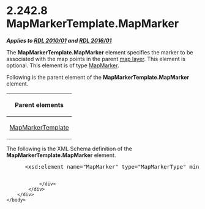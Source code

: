 <html dir="LTR" xmlns:mshelp="http://msdn.microsoft.com/mshelp" xmlns:ddue="http://ddue.schemas.microsoft.com/authoring/2003/5" xmlns:xlink="http://www.w3.org/1999/xlink" xmlns:tool="http://www.microsoft.com/tooltip">
    <head>
        <meta http-equiv="Content-Type" content="text/html; CHARSET=utf-8"></meta>
        <meta name="save" content="history"></meta>
        <title>2.242.8 MapMarkerTemplate.MapMarker</title>
        <xml>
            <mshelp:toctitle title="2.242.8 MapMarkerTemplate.MapMarker"></mshelp:toctitle>
            <mshelp:rltitle title="[MS-RDL]: MapMarkerTemplate.MapMarker"></mshelp:rltitle>
            <mshelp:keyword index="A" term="9bb930a9-0ed2-4fc7-bf62-e5de125f46ff"></mshelp:keyword>
            <mshelp:attr name="DCSext.ContentType" value="open specification"></mshelp:attr>
            <mshelp:attr name="AssetID" value="9bb930a9-0ed2-4fc7-bf62-e5de125f46ff"></mshelp:attr>
            <mshelp:attr name="TopicType" value="kbRef"></mshelp:attr>
            <mshelp:attr name="DCSext.Title" value="[MS-RDL]: MapMarkerTemplate.MapMarker" />
        </xml>
    </head>
    <body>
        <div id="header">
            <h1 class="heading">2.242.8 MapMarkerTemplate.MapMarker</h1>
        </div>
        <div id="mainSection">
            <div id="mainBody">
                <div id="allHistory" class="saveHistory"></div>
                <div id="sectionSection0" class="section" name="collapseableSection">
                    

<p><b><i>Applies to </i></b><a href="3428e690-a348-4ec7-8a6a-8efb42d2cdee.md"><b><i>RDL 2010/01</i></b></a><b><i>
and </i></b><a href="52ce3983-2bfc-4e72-9359-42aaf5fe4509.md"><b><i>RDL 2016/01</i></b></a></p>

<p>The <b>MapMarkerTemplate.MapMarker</b> element specifies the
marker to be associated with the map points in the parent <a href="b2482b3f-74ab-4ca8-a9e5-c07955011743.md#gt_bd6a41d0-83c8-46e0-8ecb-c7887094c205">map layer</a>. This element is
optional. This element is of type <a href="78bc5913-846b-42d0-a461-274754ad7d8b.md">MapMarker</a>.</p>

<p>Following is the parent element of the <b>MapMarkerTemplate.MapMarker</b>
element.</p>

<table>
 <thead>
  <tr>
   <th>
   <p>Parent elements</p>
   </th>
  </tr>
 </thead>
 <tr>
  <td>
  <p><a href="22055a42-2ec0-48cd-893f-f7bd717efc7a.md">MapMarkerTemplate</a></p>
  </td>
 </tr>
</table>

<p>The following is the XML Schema definition of the <b>MapMarkerTemplate.MapMarker</b>
element.</p>

<dl>
<dd>
<div><pre> &lt;xsd:element name=&quot;MapMarker&quot; type=&quot;MapMarkerType&quot; minOccurs=&quot;0&quot; /&gt;
  
</pre></div>
</dd></dl>


                </div>
            </div>
        </div>
    </body>
</html>